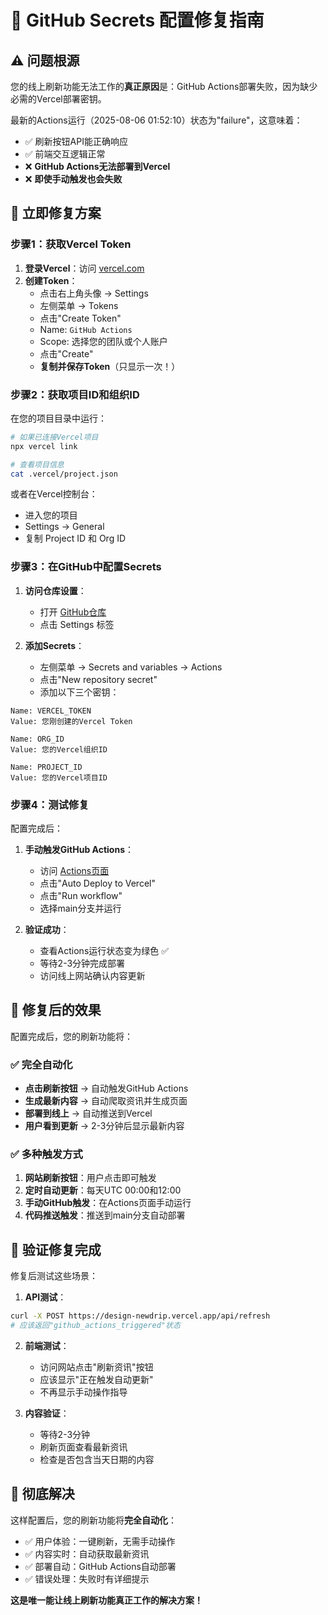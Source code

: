 # 🔧 GitHub Secrets 配置修复指南

## ⚠️ 问题根源

您的线上刷新功能无法工作的**真正原因**是：GitHub Actions部署失败，因为缺少必需的Vercel部署密钥。

最新的Actions运行（2025-08-06 01:52:10）状态为"failure"，这意味着：
- ✅ 刷新按钮API能正确响应
- ✅ 前端交互逻辑正常
- ❌ **GitHub Actions无法部署到Vercel**
- ❌ **即使手动触发也会失败**

## 🚀 立即修复方案

### 步骤1：获取Vercel Token

1. **登录Vercel**：访问 [vercel.com](https://vercel.com)
2. **创建Token**：
   - 点击右上角头像 → Settings
   - 左侧菜单 → Tokens
   - 点击"Create Token"
   - Name: `GitHub Actions`
   - Scope: 选择您的团队或个人账户
   - 点击"Create"
   - **复制并保存Token**（只显示一次！）

### 步骤2：获取项目ID和组织ID

在您的项目目录中运行：
```bash
# 如果已连接Vercel项目
npx vercel link

# 查看项目信息
cat .vercel/project.json
```

或者在Vercel控制台：
- 进入您的项目
- Settings → General
- 复制 Project ID 和 Org ID

### 步骤3：在GitHub中配置Secrets

1. **访问仓库设置**：
   - 打开 [GitHub仓库](https://github.com/derekguo0/design-news-aggregator)
   - 点击 Settings 标签

2. **添加Secrets**：
   - 左侧菜单 → Secrets and variables → Actions
   - 点击"New repository secret"
   - 添加以下三个密钥：

```
Name: VERCEL_TOKEN
Value: 您刚创建的Vercel Token

Name: ORG_ID  
Value: 您的Vercel组织ID

Name: PROJECT_ID
Value: 您的Vercel项目ID
```

### 步骤4：测试修复

配置完成后：
1. **手动触发GitHub Actions**：
   - 访问 [Actions页面](https://github.com/derekguo0/design-news-aggregator/actions)
   - 点击"Auto Deploy to Vercel"
   - 点击"Run workflow"
   - 选择main分支并运行

2. **验证成功**：
   - 查看Actions运行状态变为绿色 ✅
   - 等待2-3分钟完成部署
   - 访问线上网站确认内容更新

## 🎯 修复后的效果

配置完成后，您的刷新功能将：

### ✅ 完全自动化
- **点击刷新按钮** → 自动触发GitHub Actions
- **生成最新内容** → 自动爬取资讯并生成页面
- **部署到线上** → 自动推送到Vercel
- **用户看到更新** → 2-3分钟后显示最新内容

### ✅ 多种触发方式
1. **网站刷新按钮**：用户点击即可触发
2. **定时自动更新**：每天UTC 00:00和12:00
3. **手动GitHub触发**：在Actions页面手动运行
4. **代码推送触发**：推送到main分支自动部署

## 🔄 验证修复完成

修复后测试这些场景：

1. **API测试**：
```bash
curl -X POST https://design-newdrip.vercel.app/api/refresh
# 应该返回"github_actions_triggered"状态
```

2. **前端测试**：
   - 访问网站点击"刷新资讯"按钮
   - 应该显示"正在触发自动更新"
   - 不再显示手动操作指导

3. **内容验证**：
   - 等待2-3分钟
   - 刷新页面查看最新资讯
   - 检查是否包含当天日期的内容

## 🎉 彻底解决

这样配置后，您的刷新功能将**完全自动化**：
- ✅ 用户体验：一键刷新，无需手动操作
- ✅ 内容实时：自动获取最新资讯
- ✅ 部署自动：GitHub Actions自动部署
- ✅ 错误处理：失败时有详细提示

**这是唯一能让线上刷新功能真正工作的解决方案！**